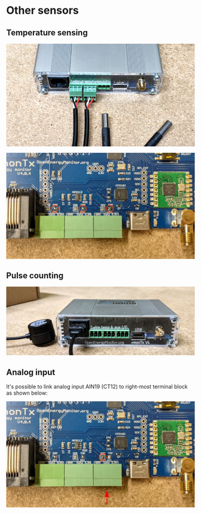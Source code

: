 # Other sensors

## Temperature sensing

![emontx4_temperature.jpg](img/emontx4_temperature.jpg)

![emontx4_solderpads_temperature.jpg](img/emontx4_solderpads_temperature.jpg)

## Pulse counting

![emontx4_pulseinput.jpg](img/emontx4_pulseinput.jpg)

## Analog input

It's possible to link analog input AIN19 (CT12) to right-most terminal block as shown below:

![emontx4_solderpad_analog.jpg](img/emontx4_solderpad_analog.jpg)

